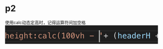 # p2
使用calc动态定高时，记得运算符间加空格
![](https://raw.githubusercontent.com/angle-xiu/img_repository/master/img/20210108161639.png)